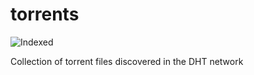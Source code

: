 torrents 
========
![Indexed](https://img.shields.io/badge/indexed-50156-blue)

Collection of torrent files discovered in the DHT network
